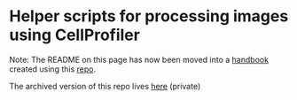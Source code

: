 
# Helper scripts for processing images using CellProfiler

Note: The README on this page has now been moved into a [handbook](https://cytomining.github.io/profiling-handbook/) created using this [repo](https://github.com/cytomining/profiling-handbook).

The archived version of this repo lives [here](https://github.com/broadinstitute/cellpainting_scripts_archive) (private)

